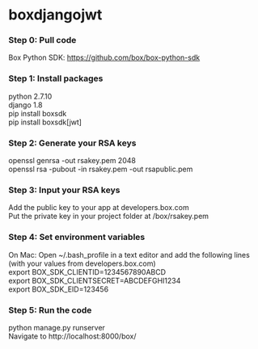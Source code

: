 # boxdjangojwt

### Step 0: Pull code

Box Python SDK: https://github.com/box/box-python-sdk  
### Step 1: Install packages
python 2.7.10  
django 1.8  
pip install boxsdk  
pip install boxsdk[jwt]  

### Step 2: Generate your RSA keys  
openssl genrsa -out rsakey.pem 2048  
openssl rsa -pubout -in rsakey.pem -out rsapublic.pem  

### Step 3: Input your RSA keys  
Add the public key to your app at developers.box.com  
Put the private key in your project folder at /box/rsakey.pem  

### Step 4: Set environment variables  
On Mac: Open ~/.bash_profile in a text editor and add the following lines (with your values from developers.box.com)  
export BOX_SDK_CLIENTID=1234567890ABCD  
export BOX_SDK_CLIENTSECRET=ABCDEFGHI1234  
export BOX_SDK_EID=123456  

### Step 5: Run the code  
python manage.py runserver  
Navigate to http://localhost:8000/box/  
